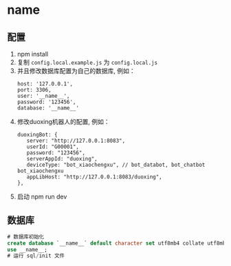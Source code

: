 # __name__

## 配置

1. npm install
2. 复制 `config.local.example.js` 为 `config.local.js`
3. 并且修改数据库配置为自己的数据库, 例如：
   ```
   host: '127.0.0.1',
   port: 3306,
   user: '__name__',
   password: '123456',
   database: '__name__'
   ```
3. 修改duoxing机器人的配置, 例如：
   ```
   duoxingBot: {
      server: "http://127.0.0.1:8083",
      userId: "G00001",
      password: "123456",
      serverAppId: "duoxing",
      deviceType: "bot_xiaochengxu", // bot_databot, bot_chatbot bot_xiaochengxu
      appLibHost: "http://127.0.0.1:8083/duoxing",
   },
   ```   
4. 启动 npm run dev
   
## 数据库

```sql
# 数据库初始化
create database `__name__` default character set utf8mb4 collate utf8mb4_bin;
use __name__;
# 运行 sql/init 文件
```
